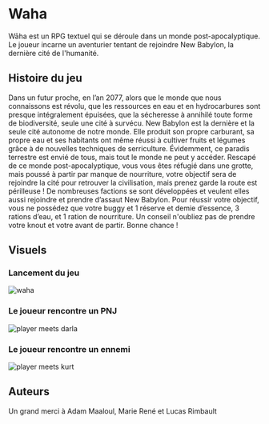 # Waha
Wāha est un RPG textuel qui se déroule dans un monde post-apocalyptique. Le joueur incarne un aventurier tentant de rejoindre New Babylon, la dernière cité de l'humanité.

## Histoire du jeu

Dans un futur proche, en l’an 2077, alors que le monde que nous connaissons est révolu, que les ressources en eau et en hydrocarbures sont presque intégralement épuisées, que la sécheresse à annihilé toute forme de biodiversité, seule une cité à survécu. New Babylon est la dernière et la seule cité autonome de notre monde. Elle produit son propre carburant, sa propre eau et ses habitants ont même réussi à cultiver fruits et légumes grâce à de nouvelles techniques de serriculture. Évidemment, ce paradis terrestre est envié de tous, mais tout le monde ne peut y accéder. Rescapé de ce monde post-apocalyptique, vous vous êtes réfugié dans une grotte, mais poussé à partir par manque de nourriture, votre objectif sera de rejoindre la cité pour retrouver la civilisation, mais prenez garde la route est périlleuse ! De nombreuses factions se sont développées et veulent elles aussi rejoindre et prendre d’assaut New Babylon. Pour réussir votre objectif, vous ne possédez que votre buggy et 1 réserve et demie d’essence, 3 rations d’eau, et 1 ration de nourriture. Un conseil n'oubliez pas de prendre votre knout et votre avant de partir. Bonne chance !

## Visuels

### Lancement du jeu
![waha](https://user-images.githubusercontent.com/76477373/221232741-e0cd24b5-7b0b-4ca8-9a16-1ae15ff2a720.png)

### Le joueur rencontre un PNJ
![player meets darla](https://user-images.githubusercontent.com/76477373/221232764-f52dfab6-5335-4414-9aee-2b15aa2dd7df.png)

### Le joueur rencontre un ennemi
![player meets kurt](https://user-images.githubusercontent.com/76477373/221232782-01be6934-f5f9-4d58-bfeb-25cad204488c.png)

## Auteurs
Un grand merci à Adam Maaloul, Marie René et Lucas Rimbault
